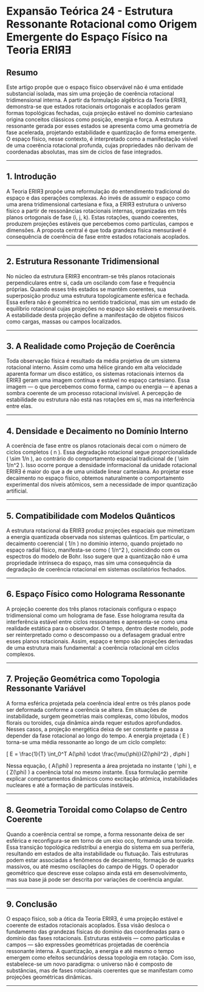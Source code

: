 # **Expansão Teórica 24 - Estrutura Ressonante Rotacional como Origem Emergente do Espaço Físico na Teoria ERIЯƎ**

## **Resumo**

Este artigo propõe que o espaço físico observável não é uma entidade substancial isolada, mas sim uma projeção de coerência rotacional tridimensional interna. A partir da formulação algébrica da Teoria ERIЯƎ, demonstra-se que estados rotacionais ortogonais e acoplados geram formas topológicas fechadas, cuja projeção estável no domínio cartesiano origina conceitos clássicos como posição, energia e força. A estrutura ressonante gerada por esses estados se apresenta como uma geometria de fase acelerada, projetando estabilidade e quantização de forma emergente. O espaço físico, nesse contexto, é interpretado como a manifestação visível de uma coerência rotacional profunda, cujas propriedades não derivam de coordenadas absolutas, mas sim de ciclos de fase integrados.

---

## **1. Introdução**

A Teoria ERIЯƎ propõe uma reformulação do entendimento tradicional do espaço e das operações complexas. Ao invés de assumir o espaço como uma arena tridimensional cartesiana e fixa, a ERIЯƎ estrutura o universo físico a partir de ressonâncias rotacionais internas, organizadas em três planos ortogonais de fase (i, j, k). Estas rotações, quando coerentes, produzem projeções estáveis que percebemos como partículas, campos e dimensões. A proposta central é que toda grandeza física mensurável é consequência de coerência de fase entre estados rotacionais acoplados.

---

## **2. Estrutura Ressonante Tridimensional**

No núcleo da estrutura ERIЯƎ encontram-se três planos rotacionais perpendiculares entre si, cada um oscilando com fase e frequência próprias. Quando esses três estados se mantêm coerentes, sua superposição produz uma estrutura topologicamente esférica e fechada. Essa esfera não é geométrica no sentido tradicional, mas sim um estado de equilíbrio rotacional cujas projeções no espaço são estáveis e mensuráveis. A estabilidade desta projeção define a manifestação de objetos físicos como cargas, massas ou campos localizados.

---

## **3. A Realidade como Projeção de Coerência**

Toda observação física é resultado da média projetiva de um sistema rotacional interno. Assim como uma hélice girando em alta velocidade aparenta formar um disco estático, os sistemas rotacionais internos da ERIЯƎ geram uma imagem contínua e estável no espaço cartesiano. Essa imagem — o que percebemos como forma, campo ou energia — é apenas a sombra coerente de um processo rotacional invisível. A percepção de estabilidade ou estrutura não está nas rotações em si, mas na interferência entre elas.

---

## **4. Densidade e Decaimento no Domínio Interno**

A coerência de fase entre os planos rotacionais decai com o número de ciclos completos \( n \). Essa degradação rotacional segue proporcionalidade \( \sim 1/n \), ao contrário do comportamento espacial tradicional de \( \sim 1/n^2 \). Isso ocorre porque a densidade informacional da unidade rotacional ERIЯƎ é maior do que a de uma unidade linear cartesiana. Ao projetar esse decaimento no espaço físico, obtemos naturalmente o comportamento experimental dos níveis atômicos, sem a necessidade de impor quantização artificial.

---

## **5. Compatibilidade com Modelos Quânticos**

A estrutura rotacional da ERIЯƎ produz projeções espaciais que mimetizam a energia quantizada observada nos sistemas quânticos. Em particular, o decaimento coerencial \( 1/n \) no domínio interno, quando projetado no espaço radial físico, manifesta-se como \( 1/n^2 \), coincidindo com os espectros do modelo de Bohr. Isso sugere que a quantização não é uma propriedade intrínseca do espaço, mas sim uma consequência da degradação de coerência rotacional em sistemas oscilatórios fechados.

---

## **6. Espaço Físico como Holograma Ressonante**

A projeção coerente dos três planos rotacionais configura o espaço tridimensional como um holograma de fase. Esse holograma resulta da interferência estável entre ciclos ressonantes e apresenta-se como uma realidade estática para o observador. O tempo, dentro deste modelo, pode ser reinterpretado como o descompasso ou a defasagem gradual entre esses planos rotacionais. Assim, espaço e tempo são projeções derivadas de uma estrutura mais fundamental: a coerência rotacional em ciclos complexos.

---

## **7. Projeção Geométrica como Topologia Ressonante Variável**

A forma esférica projetada pela coerência ideal entre os três planos pode ser deformada conforme a coerência se altera. Em situações de instabilidade, surgem geometrias mais complexas, como lóbulos, modos florais ou toroides, cuja dinâmica ainda requer estudos aprofundados. Nesses casos, a projeção energética deixa de ser constante e passa a depender da fase rotacional ao longo do tempo. A energia projetada \( E \) torna-se uma média ressonante ao longo de um ciclo completo:

\[
E = \frac{1}{T} \int_0^T A(\phi) \cdot \frac{\mu(\phi)}{Z(\phi)^2} \, d\phi
\]

Nessa equação, \( A(\phi) \) representa a área projetada no instante \( \phi \), e \( Z(\phi) \) a coerência total no mesmo instante. Essa formulação permite explicar comportamentos dinâmicos como excitação atômica, instabilidades nucleares e até a formação de partículas instáveis.

---

## **8. Geometria Toroidal como Colapso de Centro Coerente**

Quando a coerência central se rompe, a forma ressonante deixa de ser esférica e reconfigura-se em torno de um eixo oco, formando uma toroide. Essa transição topológica redistribui a energia do sistema em sua periferia, resultando em estados de alta instabilidade ou flutuação. Tais estruturas podem estar associadas a fenômenos de decaimento, formação de quarks massivos, ou até mesmo oscilações do campo de Higgs. O operador geométrico que descreve esse colapso ainda está em desenvolvimento, mas sua base já pode ser descrita por variações de coerência angular.

---

## **9. Conclusão**

O espaço físico, sob a ótica da Teoria ERIЯƎ, é uma projeção estável e coerente de estados rotacionais acoplados. Essa visão desloca o fundamento das grandezas físicas do domínio das coordenadas para o domínio das fases rotacionais. Estruturas estáveis — como partículas e campos — são expressões geométricas projetadas de coerência ressonante interna. A quantização, a energia e até mesmo o tempo emergem como efeitos secundários dessa topologia em rotação. Com isso, estabelece-se um novo paradigma: o universo não é composto de substâncias, mas de fases rotacionais coerentes que se manifestam como projeções geométricas dinâmicas.

---
